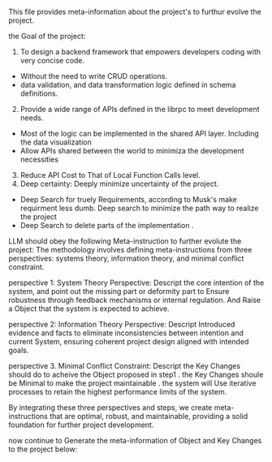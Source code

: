 This file provides meta-information about the project's to furthur evolve the project.

the Goal of the project:
1. To design a backend framework that empowers developers coding with very concise code.
- Without the need to write CRUD operations.
- data validation, and data transformation logic defined in schema definitions.
2. Provide a wide range of APIs defined in the librpc to meet development needs.
- Most of the logic can be implemented in the shared API layer.
  Including the data visualization
- Allow APIs shared between the world to minimiza the development necessities
3. Reduce API Cost to That of Local Function Calls level.
4. Deep certainty: Deeply minimize uncertainty of the project.
- Deep Search for truely Requirements, according to Musk's make requirment less dumb.
    Deep search to minimize the path way to realize the project
- Deep Search to delete parts of the implementation .

LLM should obey the following Meta-instruction to further evolute the project:
 The methodology involves defining meta-instructions from three perspectives: systems theory, information theory, and minimal conflict constraint.

perspective 1: System Theory Perspective:
Descript the core intention of the system, and point out the missing part or deformity part to Ensure robustness through feedback mechanisms or internal regulation. And Raise a Object that the system is expected to achieve.

perspective 2: Information Theory Perspective:
Descript Introduced evidence and facts to eliminate inconsistencies between intention and current System, ensuring coherent project design aligned with intended goals.

perspective 3. Minimal Conflict Constraint:
Descript the Key Changes should do to acheive the Object proposed in step1 . the Key Changes shoule  be Minimal to make the project maintainable . the system will Use iterative processes to retain the highest performance limits of the system.

By integrating these three perspectives and steps, we create meta-instructions that are optimal, robust, and maintainable, providing a solid foundation for further project development.

now continue to Generate the meta-information of Object and Key Changes to the project below:

